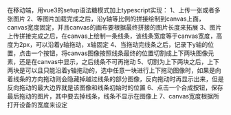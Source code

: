 
在移动端，用vue3的setup语法糖模式加上typescript实现：
1、上传一张或者多张图片
2、等图片加载完成之后，沿y轴等比例的拼接绘制到canvas上面，canvas宽度固定，并且canvas的画布要根据最终拼接的图片长度来拓展
3、图片上传拼接完成之后，在canvas上绘制一条线条，该线条宽度等于canvas宽度，高度为2px，可以沿着y轴拖动，x轴固定
4、当拖动完线条之后，记录下y轴的位置，点击一个按钮，将canvas图像按照线条最终的位置切割成上下两块图像元素，还是在canvas中显示，之后线条不可再拖动
5、切割为上下两块之后，上下两块是可以且只能沿着y轴拖动的，选中任意一块进行上下拖动图像时，如果是向着线条的方向拖动则会隐藏掉越过线条的部分图像，反向拖动时再显示出来，但是反向拖动的最大边界就是该图像和线条初始时的位置
6、点击一个合成按钮，保存最后拖动的图片，其中要去掉线条，线条不显示在图像上
7、canvas宽度根据所打开设备的宽度来设定